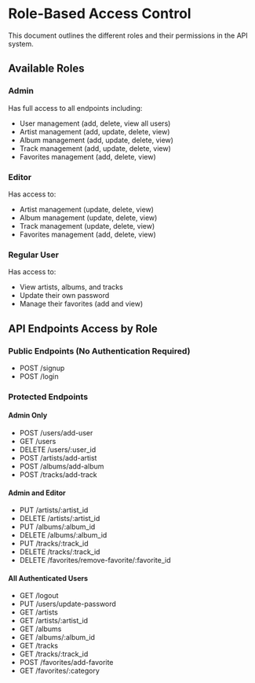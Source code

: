 # Role-Based Access Control

This document outlines the different roles and their permissions in the API system.

## Available Roles

### Admin
Has full access to all endpoints including:
- User management (add, delete, view all users)
- Artist management (add, update, delete, view)
- Album management (add, update, delete, view)
- Track management (add, update, delete, view)
- Favorites management (add, delete, view)

### Editor
Has access to:
- Artist management (update, delete, view)
- Album management (update, delete, view)
- Track management (update, delete, view)
- Favorites management (add, delete, view)

### Regular User
Has access to:
- View artists, albums, and tracks
- Update their own password
- Manage their favorites (add and view)

## API Endpoints Access by Role

### Public Endpoints (No Authentication Required)
- POST /signup
- POST /login

### Protected Endpoints

#### Admin Only
- POST /users/add-user
- GET /users
- DELETE /users/:user_id
- POST /artists/add-artist
- POST /albums/add-album
- POST /tracks/add-track

#### Admin and Editor
- PUT /artists/:artist_id
- DELETE /artists/:artist_id
- PUT /albums/:album_id
- DELETE /albums/:album_id
- PUT /tracks/:track_id
- DELETE /tracks/:track_id
- DELETE /favorites/remove-favorite/:favorite_id

#### All Authenticated Users
- GET /logout
- PUT /users/update-password
- GET /artists
- GET /artists/:artist_id
- GET /albums
- GET /albums/:album_id
- GET /tracks
- GET /tracks/:track_id
- POST /favorites/add-favorite
- GET /favorites/:category
